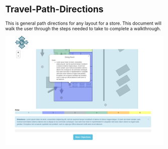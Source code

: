# Travel-Path-Directions

This is general path directions for any layout for a store. This document will walk the user through the steps needed to take to complete a walkthrough. 

<img src = 'https://raw.githubusercontent.com/thom1178/Travel-Path-Directions/master/icons2/page.PNG'/>
